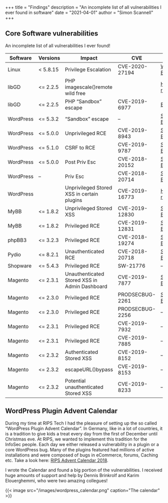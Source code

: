 +++
title = "Findings"
description = "An incomplete list of all vulnerabilities I ever found in software"
date = "2021-04-01"
author = "Simon Scannell"
+++


## Core Software vulnerabilities

An incomplete list of all vulnerabilities I ever found!


|Software|Versions|Impact|CVE|Write-Up|
|--- |--- |--- |--- |--- |
|Linux|< 5.8.15|Privilege Escalation|CVE-2020-27194|[Write Up](https://scannell.io/posts/ebpf-fuzzing/), [Exploit](https://github.com/scannells/exploits/tre/master/CVE-2020-27194)|
|libGD|<= 2.2.5|PHP imagescale()remote wild free||[HackerOne report](https://hackerone.com/reports/478367)|
|libGD|<= 2.2.5|PHP “Sandbox” escape|CVE-2019-6977|[Exploit](https://github.com/scannells/exploits/blob/master/CVE-2019-6977%20imagecolormatch.php)|
|WordPress|<= 5.3.2|“Sandbox” escape|–|[SonarSource Blog](https://blog.sonarsource.com/wordpress-hardening-bypass/)|
|WordPress|<= 5.0.0|Unprivileged RCE|CVE-2019-8943|[SonarSource Blog](https://blog.sonarsource.com/wordpress-image-remote-code-execution/)|
|WordPress|<= 5.1.0|CSRF to RCE|CVE-2019-9787|[SonarSource Blog](https://blog.sonarsource.com/wordpress-csrf-to-rce/)|
|WordPress|<= 5.0.0|Post Priv Esc|CVE-2018-20152|[SonarSource Blog](https://blog.sonarsource.com/wordpress-post-type-privilege-escalation/)|
|WordPress|–|Priv Esc|CVE-2018-20714|[SonarSource Blog](https://blog.sonarsource.com/wordpress-design-flaw-leads-to-woocommerce-rce/)|
|WordPress||Unprivileged Stored XSS in certain plugins|CVE-2019-16773|[HackerOne report](https://hackerone.com/reports/509930)|
|MyBB|<= 1.8.2|Unprivileged Stored XSS|CVE-2019-12830|[SonarSource Blog](https://blog.sonarsource.com/mybb-stored-xss-to-rce/)|
|MyBB|<= 1.8.2|Privileged RCE|CVE-2019-12831|[SonarSource Blog](https://blog.sonarsource.com/mybb-stored-xss-to-rce/)|
|phpBB3|<= 3.2.3|Privileged RCE|CVE-2018-19274|[SonarSource Blog](https://blog.sonarsource.com/phpbb3-phar-deserialization-to-remote-code-execution/)|
|Pydio|<= 8.2.1|Unauthenticated RCE|CVE-2018-20718|[SonarSource Blog](https://blog.sonarsource.com/pydio-unauthenticated-remote-code-execution/)|
|Shopware|<= 5.4.3|Privileged RCE|SW-21776|–|
|Magento|<= 2.3.1|Unauthenticated Stored XSS in Admin Dashboard|CVE-2019-7877|[SonarSource Blog](https://blog.sonarsource.com/magento-rce-via-xss/)|
|Magento|<= 2.3.0|Privileged RCE|PRODSECBUG-2261|[SonarSource Blog](https://blog.sonarsource.com/magento-rce-via-xss/)|
|Magento|<= 2.3.0|Privileged RCE|PRODSECBUG-2256|–|
|Magento|<= 2.3.1|Privileged RCE|CVE-2019-7932|–|
|Magento|<= 2.3.1|Privileged RCE|CVE-2019-7885|–|
|Magento|<= 2.3.2|Authenticated Stored XSS|CVE-2019-8152|–|
|Magento|<= 2.3.2|escapeURL()bypass|CVE-2019-8153|–|
|Magento|<= 2.3.2|Potential unauthenticated Stored XSS|CVE-2019-8233|–|


## WordPress Plugin Advent Calendar

During my time at RIPS Tech I had the pleasure of setting up the so called “WordPress Plugin Advent Calendar”. In Germany, like in a lot of countries, it is a tradition to give kids a treat every day from the first of December until Christmas eve. At RIPS, we wanted to implement this tradition for the InfoSec people. Each day we either released a vulnerability in a plugin or a core WordPress bug. Many of the plugins featured had millions of active installations and were composed of bugs in eCommerce, forums, Caching etc. Take a look here: [RIPS Advent Calendar 2018](https://www.ripstech.com/php-security-calendar-2018/).

I wrote the Calendar and found a big portion of the vulnerabilities. I received huge amounts of support and help by Dennis Brinkrolf and Karim Elouerghemmi, who were two amazing collegues!

{{< image src="/images/wordpress_calendar.png" caption="The calendar" >}}


